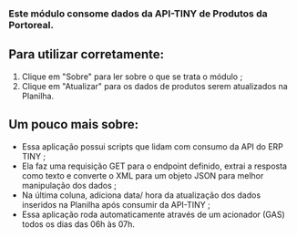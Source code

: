 ### Este módulo consome dados da API-TINY de Produtos da Portoreal.

  ## Para utilizar corretamente:
  1. Clique em "Sobre" para ler sobre o que se trata o módulo ;
  2. Clique em "Atualizar" para os dados de produtos serem atualizados na Planilha.

  ## Um pouco mais sobre:
  - Essa aplicação possui scripts que lidam com consumo da API do ERP TINY ;
  - Ela faz uma requisição GET para o endpoint definido, extrai a resposta como texto e converte o XML para um objeto JSON para melhor manipulação dos dados ;
  - Na última coluna, adiciona data/ hora da atualização dos dados inseridos na Planilha após consumir da API-TINY ;
  - Essa aplicação roda automaticamente através de um acionador (GAS) todos os dias das 06h às 07h.
  